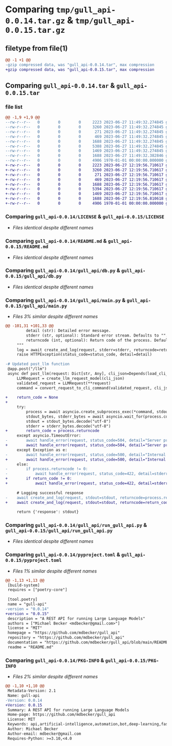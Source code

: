 # Comparing `tmp/gull_api-0.0.14.tar.gz` & `tmp/gull_api-0.0.15.tar.gz`

## filetype from file(1)

```diff
@@ -1 +1 @@
-gzip compressed data, was "gull_api-0.0.14.tar", max compression
+gzip compressed data, was "gull_api-0.0.15.tar", max compression
```

## Comparing `gull_api-0.0.14.tar` & `gull_api-0.0.15.tar`

### file list

```diff
@@ -1,9 +1,9 @@
--rw-r--r--   0        0        0     2223 2023-06-27 11:49:32.274845 gull_api-0.0.14/LICENSE
--rw-r--r--   0        0        0     3260 2023-06-27 11:49:32.274845 gull_api-0.0.14/README.md
--rw-r--r--   0        0        0      271 2023-06-27 11:49:32.274845 gull_api-0.0.14/gull_api/__init__.py
--rw-r--r--   0        0        0      469 2023-06-27 11:49:32.274845 gull_api-0.0.14/gull_api/config.py
--rw-r--r--   0        0        0     1688 2023-06-27 11:49:32.274845 gull_api-0.0.14/gull_api/db.py
--rw-r--r--   0        0        0     5388 2023-06-27 11:49:32.274845 gull_api-0.0.14/gull_api/main.py
--rw-r--r--   0        0        0     1469 2023-06-27 11:49:32.274845 gull_api-0.0.14/gull_api/run_gull_api.py
--rw-r--r--   0        0        0     1688 2023-06-27 11:49:32.382846 gull_api-0.0.14/pyproject.toml
--rw-r--r--   0        0        0     4906 1970-01-01 00:00:00.000000 gull_api-0.0.14/PKG-INFO
+-rw-r--r--   0        0        0     2223 2023-06-27 12:19:56.710617 gull_api-0.0.15/LICENSE
+-rw-r--r--   0        0        0     3260 2023-06-27 12:19:56.710617 gull_api-0.0.15/README.md
+-rw-r--r--   0        0        0      271 2023-06-27 12:19:56.710617 gull_api-0.0.15/gull_api/__init__.py
+-rw-r--r--   0        0        0      469 2023-06-27 12:19:56.710617 gull_api-0.0.15/gull_api/config.py
+-rw-r--r--   0        0        0     1688 2023-06-27 12:19:56.710617 gull_api-0.0.15/gull_api/db.py
+-rw-r--r--   0        0        0     5394 2023-06-27 12:19:56.710617 gull_api-0.0.15/gull_api/main.py
+-rw-r--r--   0        0        0     1469 2023-06-27 12:19:56.710617 gull_api-0.0.15/gull_api/run_gull_api.py
+-rw-r--r--   0        0        0     1688 2023-06-27 12:19:56.810618 gull_api-0.0.15/pyproject.toml
+-rw-r--r--   0        0        0     4906 1970-01-01 00:00:00.000000 gull_api-0.0.15/PKG-INFO
```

### Comparing `gull_api-0.0.14/LICENSE` & `gull_api-0.0.15/LICENSE`

 * *Files identical despite different names*

### Comparing `gull_api-0.0.14/README.md` & `gull_api-0.0.15/README.md`

 * *Files identical despite different names*

### Comparing `gull_api-0.0.14/gull_api/db.py` & `gull_api-0.0.15/gull_api/db.py`

 * *Files identical despite different names*

### Comparing `gull_api-0.0.14/gull_api/main.py` & `gull_api-0.0.15/gull_api/main.py`

 * *Files 3% similar despite different names*

```diff
@@ -101,31 +101,33 @@
         detail (str): Detailed error message.
         stderr (str, optional): Standard error stream. Defaults to "".
         returncode (int, optional): Return code of the process. Defaults to 1.
     """
     log = await create_and_log(request, stderr=stderr, returncode=returncode)
     raise HTTPException(status_code=status_code, detail=detail)
 
-# Updated post_llm function
 @app.post("/llm")
 async def post_llm(request: Dict[str, Any], cli_json=Depends(load_cli_json)):
     LLMRequest = create_llm_request_model(cli_json)
     validated_request = LLMRequest(**request)
     command = convert_request_to_cli_command(validated_request, cli_json)
     
+    return_code = None
+    
     try:
         process = await asyncio.create_subprocess_exec(*command, stdout=subprocess.PIPE, stderr=subprocess.PIPE)
         stdout_bytes, stderr_bytes = await asyncio.wait_for(process.communicate(), timeout=60)
         stdout = stdout_bytes.decode("utf-8")
         stderr = stderr_bytes.decode("utf-8")
+        return_code = process.returncode
     except asyncio.TimeoutError:
-        await handle_error(request, status_code=504, detail="Server processing timed out.", returncode=process.returncode)
+        await handle_error(request, status_code=504, detail="Server processing timed out.", returncode=return_code)
     except Exception as e:
-        await handle_error(request, status_code=500, detail="Internal Server Error", stderr=str(e), returncode=process.returncode)
+        await handle_error(request, status_code=500, detail="Internal Server Error", stderr=str(e), returncode=return_code)
     else:
-        if process.returncode != 0:
-            await handle_error(request, status_code=422, detail=stderr, stderr=stderr, returncode=process.returncode)
+        if return_code != 0:
+            await handle_error(request, status_code=422, detail=stderr, stderr=stderr, returncode=return_code)
     
     # Logging successful response
-    await create_and_log(request, stdout=stdout, returncode=process.returncode)
+    await create_and_log(request, stdout=stdout, returncode=return_code)
     
     return {'response': stdout}
```

### Comparing `gull_api-0.0.14/gull_api/run_gull_api.py` & `gull_api-0.0.15/gull_api/run_gull_api.py`

 * *Files identical despite different names*

### Comparing `gull_api-0.0.14/pyproject.toml` & `gull_api-0.0.15/pyproject.toml`

 * *Files 1% similar despite different names*

```diff
@@ -1,13 +1,13 @@
 [build-system]
 requires = ["poetry-core"]
 
 [tool.poetry]
 name = "gull-api"
-version = "0.0.14"
+version = "0.0.15"
 description = "A REST API for running Large Language Models"
 authors = ["Michael Becker <mdbecker@gmail.com>"]
 license = "MIT"
 homepage = "https://github.com/mdbecker/gull_api"
 repository = "https://github.com/mdbecker/gull_api"
 documentation = "https://github.com/mdbecker/gull_api/blob/main/README.md"
 readme = "README.md"
```

### Comparing `gull_api-0.0.14/PKG-INFO` & `gull_api-0.0.15/PKG-INFO`

 * *Files 2% similar despite different names*

```diff
@@ -1,10 +1,10 @@
 Metadata-Version: 2.1
 Name: gull-api
-Version: 0.0.14
+Version: 0.0.15
 Summary: A REST API for running Large Language Models
 Home-page: https://github.com/mdbecker/gull_api
 License: MIT
 Keywords: api,artificial-intelligence,automation,bot,deep-learning,fastapi,GPT,language-models,large-language-models,machine-learning,microservices,natural-language-processing,NLP,openai,REST,text,text-generation,web-api
 Author: Michael Becker
 Author-email: mdbecker@gmail.com
 Requires-Python: >=3.10,<4.0
```

